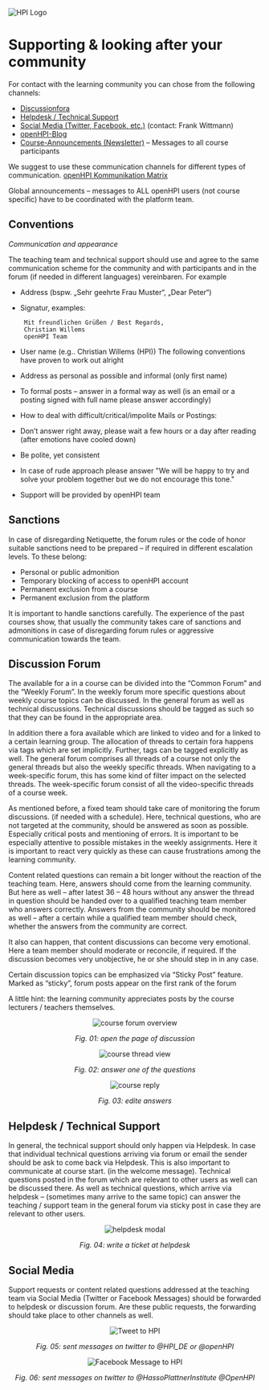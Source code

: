 ![HPI Logo](../img/HPI_Logo.png)

# Supporting & looking after your community

For contact with the learning community you can chose from the following channels:

 - [Discussionfora]()
 - [Helpdesk / Technical Support]()
 - [Social Media (Twitter, Facebook, etc.)]() (contact: Frank Wittmann)
 - [openHPI-Blog]()
 - [Course-Announcements (Newsletter)]() – Messages to all course participants

We suggest to use these communication channels for different types of communication.
[openHPI Kommunikation Matrix]()

Global announcements – messages to ALL openHPI users (not course specific) have to be coordinated with the platform team.


## Conventions

*Communication and appearance*

The teaching team and technical support should use and agree to the same communication scheme for the community and with participants and in the forum
 (if needed in different languages) vereinbaren. For example

 - Address (bspw. „Sehr geehrte Frau Muster“, „Dear Peter“)
 - Signatur, examples:

		Mit freundlichen Grüßen / Best Regards,
		Christian Willems
		openHPI Team

  - User name (e.g.. Christian Willems (HPI))
The following conventions have proven to work out alright
 - Address as personal as possible and informal (only first name)
 - To formal posts – answer in a formal way as well (is an email or a posting signed with full name please answer accordingly)
 - How to deal with difficult/critical/impolite Mails or Postings:
 - Don’t answer right away, please wait a few hours or a day after reading (after emotions have cooled down)
 - Be polite, yet consistent
 - In case of rude approach please answer "We will be happy to try and solve your problem together but we do not encourage this tone."
 - Support will be provided by openHPI team


## Sanctions

In case of disregarding Netiquette, the forum rules or the code of honor suitable sanctions need to be prepared – if required in different escalation levels. To these belong:
 
 - Personal or public admonition
 - Temporary blocking of access to openHPI account
 - Permanent exclusion from a course
 - Permanent exclusion from the platform

It is important to handle sanctions carefully. The experience of the past courses show, that usually the community takes care of sanctions and admonitions in case of disregarding forum rules or aggressive communication towards the team.

## Discussion Forum

The available for a in a course can be divided into the “Common Forum” and the “Weekly Forum”. In the weekly forum more specific questions about weekly course topics can be discussed. In the general forum as well as technical discussions. Technical discussions should be tagged as such so that they can be found in the appropriate area.

In addition there a fora available which are linked to video and for a linked to a certain learning group. The allocation of threads to certain fora happens via tags which are set implicitly. Further, tags can be tagged explicitly as well. The general forum comprises all threads of a course not only the general threads but also the weekly specific threads. When navigating to a week-specific forum, this has some kind of filter impact on the selected threads. The week-specific forum consist of all the video-specific threads of a course week.

As mentioned before, a fixed team should take care of monitoring the forum discussions. (if needed with a schedule). Here, technical questions, who are not targeted at the community, should be answered as soon as possible. Especially critical posts and mentioning of errors. It is important to be especially attentive to possible mistakes in the weekly assignments. Here it is important to react very quickly as these can cause frustrations among the learning community.

Content related questions can remain a bit longer without the reaction of the teaching team. Here, answers should come from the learning community. But here as well – after latest 36 – 48 hours without any answer the thread in question should be handed over to a qualified teaching team member who answers correctly. Answers from the community should be monitored as well – after a certain while a qualified team member should check, whether the answers from the community are correct.

It also can happen, that content discussions can become very emotional. Here a team member should moderate or reconcile, if required. If the discussion becomes very unobjective, he or she should step in in any case.

Certain discussion topics can be emphasized via “Sticky Post” feature. Marked as “sticky”, forum posts appear on the first rank of the forum

A little hint: the learning community appreciates posts by the course lecturers / teachers themselves.

<center>

![course forum overview](../img/19/discuss-forum1.png)

*Fig. 01: open the page of discussion*
</center>

<center>

![course thread view](../img/19/discuss-forum2.png)

*Fig. 02: answer one of the questions*
</center>

<center>

![course reply](../img/19/discuss-forum3.png)

*Fig. 03: edite answers*
</center>

## Helpdesk / Technical Support

In general, the technical support should only happen via Helpdesk. In case that individual technical questions arriving via forum or email the sender should be ask to come back via Helpdesk. This is also important to communicate at course start. (in the welcome message).
Technical questions posted in the forum which are relevant to other users as well can be discussed there. As well as technical questions, which arrive via helpdesk – (sometimes many arrive to the same topic) can answer the teaching / support team in the general forum via sticky post in case they are relevant to other users.


<center>

![helpdesk modal](../img/19/helpdesk.png)

*Fig. 04: write a ticket at helpdesk*
</center>

## Social Media

Support requests or content related questions addressed at the teaching team via Social Media (Twitter or Facebook Messages) should be forwarded to helpdesk or discussion forum. Are these public requests, the forwarding should take place to other channels as well.

<center>

![Tweet to HPI](../img/19/tweet-hpi.png)

*Fig. 05: sent messages on twitter to @HPI_DE or @openHPI*
</center>

<center>

![Facebook Message to HPI](../img/19/facebook-hpi.png)

*Fig. 06: sent messages on twitter to @HassoPlattnerInstitute @OpenHPI*
</center>


